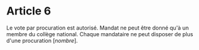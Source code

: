 # Article 6

Le vote par procuration est autorisé. Mandat ne peut être donné qu'à un membre du collège national. Chaque mandataire ne peut disposer de plus d'une procuration [*nombre*].
